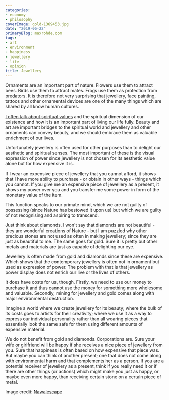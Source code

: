 ```yaml
---
categories:
- economy
- philosophy
coverImage: gold-1369453.jpg
date: "2019-06-22"
primaryBlog: maxrohde.com
tags:
- art
- environment
- happiness
- jewellery
- life
- opinion
title: Jewellery
---
```


Ornaments are an important part of nature. Flowers use them to attract bees. Birds use them to attract mates. Frogs use them as protection from predators. It is therefore not very surprising that jewellery, face painting, tattoos and other ornamental devices are one of the many things which are shared by all know human cultures.

[I often talk about spiritual values](https://maxrohde.com/2019/04/19/practices-for-enlightenment/) and the spiritual dimension of our existence and how it is an important part of living our life fully. Beauty and art are important bridges to the spiritual world and jewellery and other ornaments can convey beauty, and we should embrace them as valuable enrichment of our lives.

Unfortunately jewellery is often used for other purposes than to delight our aesthetic and spiritual senses. The most important of these is the visual expression of power since jewellery is not chosen for its aesthetic value alone but for how expensive it is.

If I wear an expensive piece of jewellery that you cannot afford, it shows that I have more ability to purchase - or obtain in other ways - things which you cannot. If you give me an expensive piece of jewellery as a present, it shows my power over you and you transfer me some power in form of the monetary value of the item.

This function speaks to our primate mind, which we are not guilty of possessing (since Nature has bestowed it upon us) but which we are guilty of not recognising and aspiring to transcend.

Just think about diamonds. I won't say that diamonds are not beautiful - they are wonderful creations of Nature - but I am puzzled why other precious stones are not used as often in making jewellery; since they are just as beautiful to me. The same goes for gold. Sure it is pretty but other metals and materials are just as capable of delighting our eye.

Jewellery is often made from gold and diamonds since these are expensive. Which shows that the contemporary jewellery is often not in ornament but used as expression of power. The problem with that is that jewellery as power display does not enrich our live or the lives of others.

It does have costs for us, though. Firstly, we need to use our money to purchase it and thus cannot use the money for something more wholesome and valuable. Secondly, mining for jewellery and gold comes along with major environmental destruction.

Imagine a world where we create jewellery for its beauty; where the bulk of its costs goes to artists for their creativity; where we use it as a way to express our individual personality rather than all wearing pieces that essentially look the same safe for them using different amounts of expensive material.

We do not benefit from gold and diamonds. Corporations are. Sure your wife or girlfriend will be happy if she receives a nice piece of jewellery from you. Sure that happiness is often based on how expensive that piece was. But maybe you can think of another present; one that does not come along with environmental harm and that complements her as a person. If you are a potential receiver of jewellery as a present, think if you really need it or if there are other things (or actions) which might make you just as happy, or maybe even more happy, than receiving certain stone on a certain piece of metal.

Image credit: [Nawalescape](https://pixabay.com/photos/gold-bahraini-gold-bahrain-jewelry-1369453/)